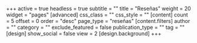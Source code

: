 +++
active = true
headless = true
subtitle = ""
title = "Reseñas"
weight = 20
widget = "pages"
[advanced]
css_class = ""
css_style = ""
[content]
count = 5
offset = 0
order = "desc"
page_type = "reseñas"
[content.filters]
author = ""
category = ""
exclude_featured = false
publication_type = ""
tag = ""
[design]
show_social = false
view = 2
[design.background]
+++
